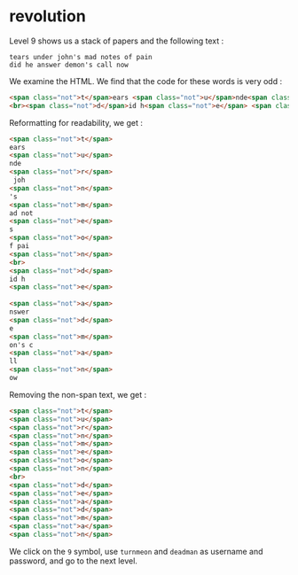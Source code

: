 # revolution

Level 9 shows us a stack of papers and the following text :

```
tears under john's mad notes of pain
did he answer demon's call now 
```

We examine the HTML. We find that the code for these words is very odd :

```html
<span class="not">t</span>ears <span class="not">u</span>nde<span class="not">r</span> joh<span class="not">n</span>'s <span class="not">m</span>ad not<span class="not">e</span>s <span class="not">o</span>f pai<span class="not">n</span>
<br><span class="not">d</span>id h<span class="not">e</span> <span class="not">a</span>nswer <span class="not">d</span>e<span class="not">m</span>on's c<span class="not">a</span>ll <span class="not">n</span>ow
```

Reformatting for readability, we get :

```html
<span class="not">t</span>
ears 
<span class="not">u</span>
nde
<span class="not">r</span>
 joh
<span class="not">n</span>
's 
<span class="not">m</span>
ad not
<span class="not">e</span>
s 
<span class="not">o</span>
f pai
<span class="not">n</span>
<br>
<span class="not">d</span>
id h
<span class="not">e</span>
 
<span class="not">a</span>
nswer 
<span class="not">d</span>
e
<span class="not">m</span>
on's c
<span class="not">a</span>
ll 
<span class="not">n</span>
ow
```

Removing the non-span text, we get :

```html
<span class="not">t</span>
<span class="not">u</span>
<span class="not">r</span>
<span class="not">n</span>
<span class="not">m</span>
<span class="not">e</span>
<span class="not">o</span>
<span class="not">n</span>
<br>
<span class="not">d</span>
<span class="not">e</span>
<span class="not">a</span>
<span class="not">d</span>
<span class="not">m</span>
<span class="not">a</span>
<span class="not">n</span>
```

We click on the `9` symbol, use `turnmeon` and `deadman` as username and password, and go to the next level.